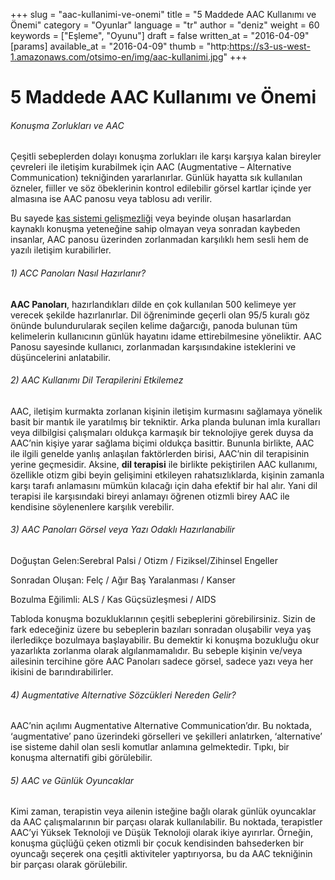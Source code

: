 +++
slug = "aac-kullanimi-ve-onemi"
title = "5 Maddede AAC Kullanımı ve Önemi"
category = "Oyunlar"
language = "tr"
author = "deniz"
weight = 60
keywords = ["Eşleme", "Oyunu"]
draft = false
written_at = "2016-04-09"
[params]
available_at = "2016-04-09"
thumb = "http:https://s3-us-west-1.amazonaws.com/otsimo-en/img/aac-kullanimi.jpg"
+++

# 5 Maddede AAC Kullanımı ve Önemi

###### Konuşma Zorlukları ve AAC

Çeşitli sebeplerden dolayı konuşma zorlukları ile karşı karşıya kalan bireyler çevreleri ile iletişim kurabilmek için AAC (Augmentative – Alternative Communication) tekniğinden yararlanırlar. Günlük hayatta sık kullanılan özneler, fiiller ve söz öbeklerinin kontrol edilebilir görsel kartlar içinde yer almasına ise AAC panosu veya tablosu adı verilir.

Bu sayede [kas sistemi gelişmezliği](/parmakisaretibecerisininogretimi/) veya beyinde oluşan hasarlardan kaynaklı konuşma yeteneğine sahip olmayan veya sonradan kaybeden insanlar, AAC panosu üzerinden zorlanmadan karşılıklı hem sesli hem de yazılı iletişim kurabilirler.

###### 1) ACC Panoları Nasıl Hazırlanır?

**AAC Panoları**, hazırlandıkları dilde en çok kullanılan 500 kelimeye yer verecek şekilde hazırlanırlar. Dil öğreniminde geçerli olan 95/5 kuralı göz önünde bulundurularak seçilen kelime dağarcığı, panoda bulunan tüm kelimelerin kullanıcının günlük hayatını idame ettirebilmesine yöneliktir. AAC Panosu sayesinde kullanıcı, zorlanmadan karşısındakine isteklerini ve düşüncelerini anlatabilir.
###### 2) AAC Kullanımı Dil Terapilerini Etkilemez

AAC, iletişim kurmakta zorlanan kişinin iletişim kurmasını sağlamaya yönelik basit bir mantık ile yaratılmış bir tekniktir. Arka planda bulunan imla kuralları veya dilbilgisi çalışmaları oldukça karmaşık bir teknolojiye gerek duysa da AAC’nin kişiye yarar sağlama biçimi oldukça basittir. Bununla birlikte, AAC ile ilgili genelde yanlış anlaşılan faktörlerden birisi, AAC’nin dil terapisinin yerine geçmesidir. Aksine, **dil terapisi** ile birlikte pekiştirilen AAC kullanımı, özellikle otizm gibi beyin gelişimini etkileyen rahatsızlıklarda, kişinin zamanla karşı tarafı anlamasını mümkün kılacağı için daha efektif bir hal alır. Yani dil terapisi ile karşısındaki bireyi anlamayı öğrenen otizmli birey AAC ile kendisine söylenenlere karşılık verebilir.

###### 3) AAC Panoları Görsel veya Yazı Odaklı Hazırlanabilir

Doğuştan Gelen:Serebral Palsi / Otizm / Fiziksel/Zihinsel Engeller

Sonradan Oluşan: Felç / Ağır Baş Yaralanması / Kanser

Bozulma Eğilimli: ALS / Kas Güçsüzleşmesi / AIDS

Tabloda konuşma bozukluklarının çeşitli sebeplerini görebilirsiniz. Sizin de fark edeceğiniz üzere bu sebeplerin bazıları sonradan oluşabilir veya yaş ilerledikçe bozulmaya başlayabilir. Bu demektir ki konuşma bozukluğu okur yazarlıkta zorlanma olarak algılanmamalıdır. Bu sebeple kişinin ve/veya ailesinin tercihine göre AAC Panoları sadece görsel, sadece yazı veya her ikisini de barındırabilirler.


###### 4) Augmentative Alternative Sözcükleri Nereden Gelir?

AAC’nin açılımı Augmentative Alternative Communication’dır. Bu noktada, ‘augmentative’ pano üzerindeki görselleri ve şekilleri anlatırken, ‘alternative’ ise sisteme dahil olan sesli komutlar anlamına gelmektedir. Tıpkı, bir konuşma alternatifi gibi görülebilir.

###### 5) AAC ve Günlük Oyuncaklar

Kimi zaman, terapistin veya ailenin isteğine bağlı olarak günlük oyuncaklar da AAC çalışmalarının bir parçası olarak kullanılabilir. Bu noktada, terapistler AAC’yi Yüksek Teknoloji ve Düşük Teknoloji olarak ikiye ayırırlar. Örneğin, konuşma güçlüğü çeken otizmli bir çocuk kendisinden bahsederken bir oyuncağı seçerek ona çeşitli aktiviteler yaptırıyorsa, bu da AAC tekniğinin bir parçası olarak görülebilir.
